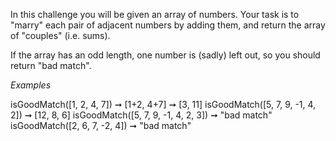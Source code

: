 In this challenge you will be given an array of numbers. Your task is to "marry" each pair of adjacent numbers by adding them, and return the array of "couples" (i.e. sums).

If the array has an odd length, one number is (sadly) left out, so you should return "bad match".

*Examples*

isGoodMatch([1, 2, 4, 7]) ➞ [1+2, 4+7] ➞ [3, 11]
isGoodMatch([5, 7, 9, -1, 4, 2]) ➞ [12, 8, 6]
isGoodMatch([5, 7, 9, -1, 4, 2, 3]) ➞ "bad match"
isGoodMatch([2, 6, 7, -2, 4]) ➞ "bad match"